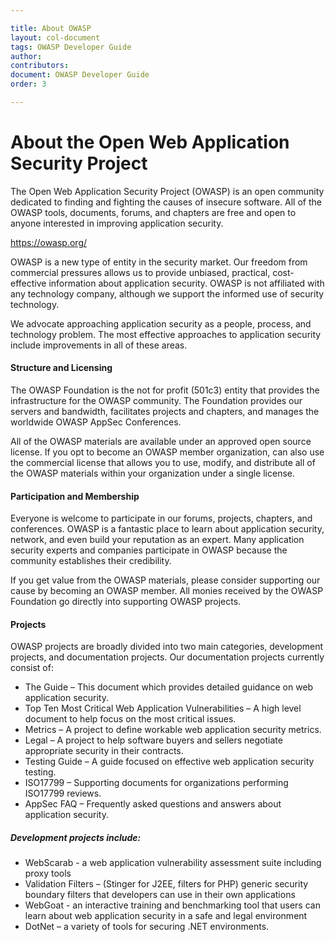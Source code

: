 ```yaml
---

title: About OWASP
layout: col-document
tags: OWASP Developer Guide
author:
contributors:
document: OWASP Developer Guide
order: 3

---
```


# About the Open Web Application Security Project
The Open Web Application Security Project (OWASP) is an open community dedicated to finding and fighting the causes of insecure software. All of the OWASP tools, documents, forums, and chapters are free and open to anyone interested in improving application security.

https://owasp.org/

OWASP is a new type of entity in the security market. Our freedom from commercial pressures allows us to provide unbiased, practical, cost-effective information about application security. OWASP is not affiliated with any technology company, although we support the informed use of security technology.

We advocate approaching application security as a people, process, and technology problem. The most effective approaches to application security include improvements in all of these areas.

#### Structure and Licensing
The OWASP Foundation is the not for profit (501c3) entity that provides the infrastructure for the OWASP community. The Foundation provides our servers and bandwidth, facilitates projects and chapters, and manages the worldwide OWASP AppSec Conferences.

All of the OWASP materials are available under an approved open source license. If you opt to become an OWASP member organization, can also use the commercial license that allows you to use, modify, and distribute all of the OWASP materials within your organization under a single license.

#### Participation and Membership
Everyone is welcome to participate in our forums, projects, chapters, and conferences. OWASP is a fantastic place to learn about application security, network, and even build your reputation as an expert. Many application security experts and companies participate in OWASP because the community establishes their credibility.

If you get value from the OWASP materials, please consider supporting our cause by becoming an OWASP member. All monies received by the OWASP Foundation go directly into supporting OWASP projects.

#### Projects
OWASP projects are broadly divided into two main categories, development projects, and documentation projects. Our documentation projects currently consist of:

*	The Guide – This document which provides detailed guidance on web application security.
*	Top Ten Most Critical Web Application Vulnerabilities – A high level document to help focus on the most critical issues.
*	Metrics – A project to define workable web application security metrics.
*	Legal – A project to help software buyers and sellers negotiate appropriate security in their contracts.
*	Testing Guide – A guide focused on effective web application security testing.
*	ISO17799 – Supporting documents for organizations performing ISO17799 reviews.
*	AppSec FAQ – Frequently asked questions and answers about application security.

##### Development projects include:

*	WebScarab - a web application vulnerability assessment suite including proxy tools
*	Validation Filters – (Stinger for J2EE, filters for PHP) generic security boundary filters that developers can use in their own applications
*	WebGoat - an interactive training and benchmarking tool that users can learn about web application security in a safe and legal environment
*	DotNet – a variety of tools for securing .NET environments.
